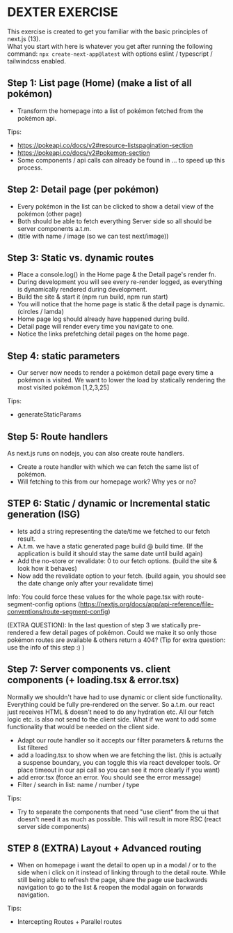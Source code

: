 # DEXTER EXERCISE

This exercise is created to get you familiar with the basic principles of next.js (13).\
What you start with here is whatever you get after running the following command: `npx create-next-app@latest`
with options eslint / typescript / tailwindcss enabled.

## Step 1: List page (Home) (make a list of all pokémon)

- Transform the homepage into a list of pokémon fetched from the pokémon api.

Tips:

- https://pokeapi.co/docs/v2#resource-listspagination-section
- https://pokeapi.co/docs/v2#pokemon-section
- Some components / api calls can already be found in ... to speed up this process.

## Step 2: Detail page (per pokémon)

- Every pokémon in the list can be clicked to show a detail view of the pokémon (other page)
- Both should be able to fetch everything Server side so all should be server components a.t.m.
- (title with name / image (so we can test next/image))

## Step 3: Static vs. dynamic routes

- Place a console.log() in the Home page & the Detail page's render fn.
- During development you will see every re-render logged, as everything is dynamically rendered during development.
- Build the site & start it (npm run build, npm run start)
- You will notice that the home page is static & the detail page is dynamic. (circles / lamda)
- Home page log should already have happened during build.
- Detail page will render every time you navigate to one.
- Notice the links prefetching detail pages on the home page.

## Step 4: static parameters

- Our server now needs to render a pokémon detail page every time a pokémon is visited. We want to lower the load by statically rendering the most visited pokémon [1,2,3,25]

Tips:

- generateStaticParams

## Step 5: Route handlers

As next.js runs on nodejs, you can also create route handlers.

- Create a route handler with which we can fetch the same list of pokémon.
- Will fetching to this from our homepage work? Why yes or no?

## STEP 6: Static / dynamic or Incremental static generation (ISG)

- lets add a string representing the date/time we fetched to our fetch result.
- A.t.m. we have a static generated page build @ build time. (If the application is build it should stay the same date until build again)
- Add the no-store or revalidate: 0 to our fetch options. (build the site & look how it behaves)
- Now add the revalidate option to your fetch. (build again, you should see the date change only after your revalidate time)

Info:
You could force these values for the whole page.tsx with route-segment-config options
(https://nextjs.org/docs/app/api-reference/file-conventions/route-segment-config)

(EXTRA QUESTION): In the last question of step 3 we statically pre-rendered a few detail pages of pokémon. Could we make it so only those pokémon routes are available & others return a 404?
(Tip for extra question: use the info of this step :) )

## Step 7: Server components vs. client components (+ loading.tsx & error.tsx)

Normally we shouldn't have had to use dynamic or client side functionality. Everything could be fully pre-rendered on the server. So a.t.m. our react just receives HTML & doesn't need to do any hydration etc. All our fetch logic etc. is also not send to the client side.
What if we want to add some functionality that would be needed on the client side.

- Adapt our route handler so it accepts our filter parameters & returns the list filtered
- add a loading.tsx to show when we are fetching the list. (this is actually a suspense boundary, you can toggle this via react developer tools. Or place timeout in our api call so you can see it more clearly if you want)
- add error.tsx (force an error. You should see the error message)
- Filter / search in list: name / number / type

Tips:

- Try to separate the components that need "use client" from the ui that doesn't need it as much as possible. This will result in more RSC (react server side components)

## STEP 8 (EXTRA) Layout + Advanced routing

- When on homepage i want the detail to open up in a modal / or to the side when i click on it instead of linking through to the detail route. While still being able to refresh the page, share the page use backwards navigation to go to the list & reopen the modal again on forwards navigation.

Tips:

- Intercepting Routes + Parallel routes
